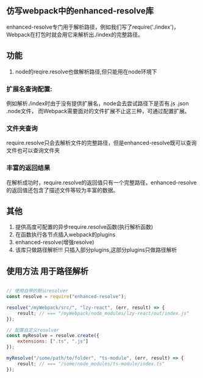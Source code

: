 ## 仿写webpack中的enhanced-resolve库
enhanced-resolve专门用于解析路径，例如我们写了require('./index')，Webpack在打包时就会用它来解析出./index的完整路径。

## 功能
1. node的reqire.resolve也做解析路径,但只能用在node环境下
### 扩展名查询配置:  
例如解析./index时由于没有提供扩展名，node会去尝试路径下是否有.js .json .node文件，
而Webpack需要面对的文件扩展不止这三种，可通过配置扩展。
### 文件夹查询  
require.resolve只会去解析文件的完整路径，但是enhanced-resolve既可以查询文件也可以查询文件夹

### 丰富的返回结果
在解析成功时，require.resolve的返回值只有一个完整路径，enhanced-resolve的返回值还包含了描述文件等较为丰富的数据。

## 其他
1. 提供高度可配置的异步require.resolve函数(执行解析函数)
2. 在函数执行各节点插入webpack的plugins
3. enhanced-resolve(增强resolve)
4. 该库只做路径解析!!!  只插入部分plugins,这部分plugins只做路径解析

## 使用方法  用于路径解析

```js

// 使用自带的默认resolver
const resolve = require("enhanced-resolve");

resolve("/myWebpack/src/", "lzy-react", (err, result) => {
	result; // === "/myWebpack/node_modules/lzy-react/out/index.js"
});

// 配置自定义resolver
const myResolve = resolve.create({
	extensions: [".ts", ".js"]
});

myResolve("/some/path/to/folder", "ts-module", (err, result) => {
	result; // === "/some/node_modules/ts-module/index.ts"
});
```